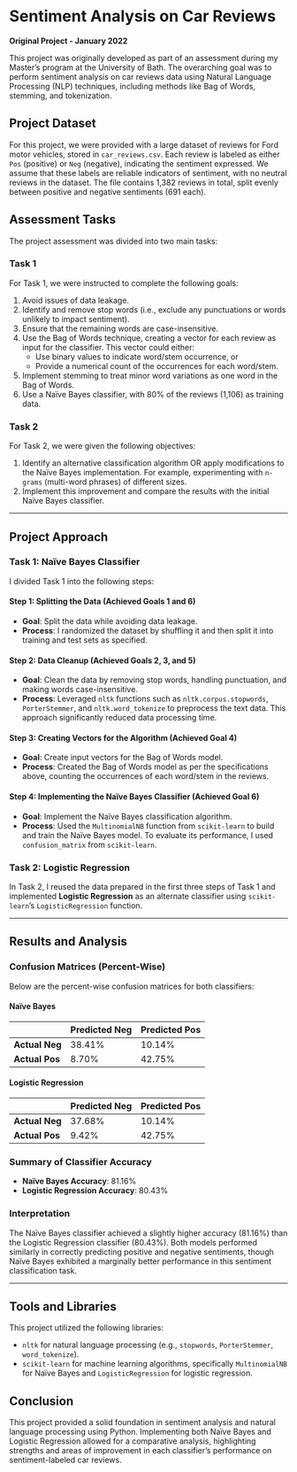 # Sentiment Analysis on Car Reviews

**Original Project - January 2022**

This project was originally developed as part of an assessment during my Master’s program at the University of Bath. The overarching goal was to perform sentiment analysis on car reviews data using Natural Language Processing (NLP) techniques, including methods like Bag of Words, stemming, and tokenization.

## Project Dataset
For this project, we were provided with a large dataset of reviews for Ford motor vehicles, stored in `car_reviews.csv`. Each review is labeled as either `Pos` (positive) or `Neg` (negative), indicating the sentiment expressed. We assume that these labels are reliable indicators of sentiment, with no neutral reviews in the dataset. The file contains 1,382 reviews in total, split evenly between positive and negative sentiments (691 each).

## Assessment Tasks
The project assessment was divided into two main tasks:

### Task 1
For Task 1, we were instructed to complete the following goals:

1. Avoid issues of data leakage.
2. Identify and remove stop words (i.e., exclude any punctuations or words unlikely to impact sentiment).
3. Ensure that the remaining words are case-insensitive.
4. Use the Bag of Words technique, creating a vector for each review as input for the classifier. This vector could either:
   - Use binary values to indicate word/stem occurrence, or
   - Provide a numerical count of the occurrences for each word/stem.
5. Implement stemming to treat minor word variations as one word in the Bag of Words.
6. Use a Naïve Bayes classifier, with 80% of the reviews (1,106) as training data.

### Task 2
For Task 2, we were given the following objectives:

1. Identify an alternative classification algorithm OR apply modifications to the Naïve Bayes implementation. For example, experimenting with `n-grams` (multi-word phrases) of different sizes.
2. Implement this improvement and compare the results with the initial Naïve Bayes classifier.

---

## Project Approach

### Task 1: Naïve Bayes Classifier

I divided Task 1 into the following steps:

#### Step 1: Splitting the Data (Achieved Goals 1 and 6)
- **Goal**: Split the data while avoiding data leakage.
- **Process**: I randomized the dataset by shuffling it and then split it into training and test sets as specified.

#### Step 2: Data Cleanup (Achieved Goals 2, 3, and 5)
- **Goal**: Clean the data by removing stop words, handling punctuation, and making words case-insensitive.
- **Process**: Leveraged `nltk` functions such as `nltk.corpus.stopwords`, `PorterStemmer`, and `nltk.word_tokenize` to preprocess the text data. This approach significantly reduced data processing time.

#### Step 3: Creating Vectors for the Algorithm (Achieved Goal 4)
- **Goal**: Create input vectors for the Bag of Words model.
- **Process**: Created the Bag of Words model as per the specifications above, counting the occurrences of each word/stem in the reviews.

#### Step 4: Implementing the Naïve Bayes Classifier (Achieved Goal 6)
- **Goal**: Implement the Naïve Bayes classification algorithm.
- **Process**: Used the `MultinomialNB` function from `scikit-learn` to build and train the Naïve Bayes model. To evaluate its performance, I used `confusion_matrix` from `scikit-learn`.

### Task 2: Logistic Regression

In Task 2, I reused the data prepared in the first three steps of Task 1 and implemented **Logistic Regression** as an alternate classifier using `scikit-learn`’s `LogisticRegression` function.

---

## Results and Analysis

### Confusion Matrices (Percent-Wise)
Below are the percent-wise confusion matrices for both classifiers:

#### Naïve Bayes
|               | Predicted Neg | Predicted Pos |
|---------------|---------------|---------------|
| **Actual Neg**| 38.41%        | 10.14%        |
| **Actual Pos**| 8.70%         | 42.75%        |

#### Logistic Regression
|               | Predicted Neg | Predicted Pos |
|---------------|---------------|---------------|
| **Actual Neg**| 37.68%        | 10.14%        |
| **Actual Pos**| 9.42%         | 42.75%        |

### Summary of Classifier Accuracy
- **Naïve Bayes Accuracy**: 81.16%
- **Logistic Regression Accuracy**: 80.43%

### Interpretation
The Naïve Bayes classifier achieved a slightly higher accuracy (81.16%) than the Logistic Regression classifier (80.43%). Both models performed similarly in correctly predicting positive and negative sentiments, though Naïve Bayes exhibited a marginally better performance in this sentiment classification task.

---

## Tools and Libraries
This project utilized the following libraries:
- `nltk` for natural language processing (e.g., `stopwords`, `PorterStemmer`, `word_tokenize`).
- `scikit-learn` for machine learning algorithms, specifically `MultinomialNB` for Naïve Bayes and `LogisticRegression` for logistic regression.

## Conclusion
This project provided a solid foundation in sentiment analysis and natural language processing using Python. Implementing both Naïve Bayes and Logistic Regression allowed for a comparative analysis, highlighting strengths and areas of improvement in each classifier’s performance on sentiment-labeled car reviews.
